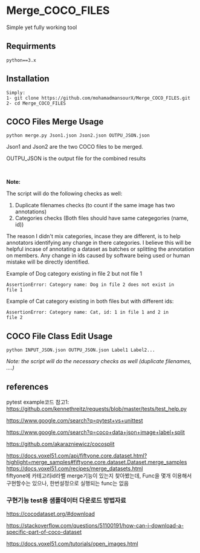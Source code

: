 # Merge_COCO_FILES

Simple yet fully working tool

## Requirments
`python==3.x`

## Installation
```
Simply:
1- git clone https://github.com/mohamadmansourX/Merge_COCO_FILES.git
2- cd Merge_COCO_FILES
```

## COCO Files Merge Usage
```
python merge.py Json1.json Json2.json OUTPU_JSON.json
```

Json1 and Json2 are the two COCO files to be merged.

OUTPU_JSON is the output file for the combined results

<br>

**Note:**

The script will do the following checks as well:
1. Duplicate filenames checks (to count if the same image has two annotations)
2. Categories checks (Both files should have same categegories (name, id))

The reason I didn't mix categories, incase they are different, is to help annotators identifying any change in there categories. 
I believe this will be helpful incase of annotating a dataset as batches or splitting the annotation on members. Any change in ids caused by software being used or human mistake will be directly identified.
  

Example of Dog category existing in file 2 but not file 1
  
<code>AssertionError: Category name: Dog in file 2 does not exist in file 1</code>


Example of Cat category existing in both files but with different ids:

<code>AssertionError: Category name: Cat, id: 1 in file 1 and 2 in file 2</code>
<br>

## COCO File Class Edit Usage

```
python INPUT_JSON.json OUTPU_JSON.json Label1 Label2...
```

*Note: the script will do the necessary checks as well (duplicate filenames, ....)*


## references
pytest example코드 참고1: https://github.com/kennethreitz/requests/blob/master/tests/test_help.py

https://www.google.com/search?q=pytest+vs+unittest


https://www.google.com/search?q=coco+data+json+image+label+split

https://github.com/akarazniewicz/cocosplit


https://docs.voxel51.com/api/fiftyone.core.dataset.html?highlight=merge_samples#fiftyone.core.dataset.Dataset.merge_samples   \
https://docs.voxel51.com/recipes/merge_datasets.html   \
fiftyone에 카테고리id라벨 merge기능이 있는지 찾아봤는데, Func을 몇개 이용해서 구현할수는 있으나, 한번설정으로 실행되는 func는 없음 


### 구현기능 test용 샘플데이터 다운로드 방법자료
https://cocodataset.org/#download

https://stackoverflow.com/questions/51100191/how-can-i-download-a-specific-part-of-coco-dataset

https://docs.voxel51.com/tutorials/open_images.html
